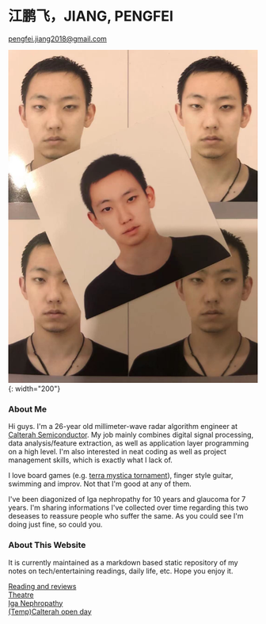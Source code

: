 # 江鹏飞，JIANG, PENGFEI
pengfei.jiang2018@gmail.com

![me](./img/me.jpg){: width="200"}

### About Me
Hi guys. I'm a 26-year old millimeter-wave radar algorithm engineer at [Calterah Semiconductor](https://www.calterah.com). My job mainly combines digital signal processing, data analysis/feature extraction, as well as application layer programming on a high level. I'm also interested in neat coding as well as project management skills, which is exactly what I lack of.

I love board games (e.g. [terra mystica tornament](https://tmtour.org)), finger style guitar, swimming and improv. Not that I'm good at any of them.

I've been diagonized of Iga nephropathy for 10 years and glaucoma for 7 years. I'm sharing informations I've collected over time regarding this two deseases to reassure people who suffer the same. As you could see I'm doing just fine, so could you.

### About This Website
It is currently maintained as a markdown based static repository of my notes on tech/entertaining readings, daily life, etc. Hope you enjoy it.

[Reading and reviews](./reading/index.md)  
[Theatre](./theatre/index.md)  
[Iga Nephropathy](./igan/igan.md)  
[(Temp)Calterah open day](./openday/index.md)  
